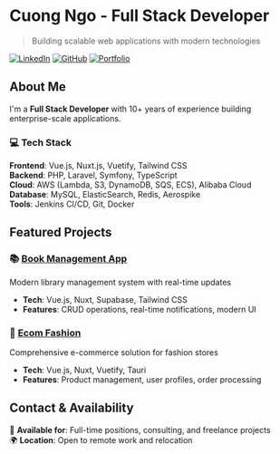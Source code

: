 # Cuong Ngo - Full Stack Developer

> Building scalable web applications with modern technologies

[![LinkedIn](https://img.shields.io/badge/LinkedIn-ngodinhcuong-blue?style=flat&logo=linkedin)](https://www.linkedin.com/in/ngodinhcuong/)
[![GitHub](https://img.shields.io/badge/GitHub-cuongdinhngo-grey?style=flat&logo=github)](https://github.com/cuongdinhngo)
[![Portfolio](https://img.shields.io/badge/Portfolio-Live-green?style=flat)](https://cuongdinhngo.github.io)

## About Me

I'm a **Full Stack Developer** with 10+ years of experience building enterprise-scale applications.

### 💻 Tech Stack
**Frontend**: Vue.js, Nuxt.js, Vuetify, Tailwind CSS  
**Backend**: PHP, Laravel, Symfony, TypeScript  
**Cloud**: AWS (Lambda, S3, DynamoDB, SQS, ECS), Alibaba Cloud  
**Database**: MySQL, ElasticSearch, Redis, Aerospike  
**Tools**: Jenkins CI/CD, Git, Docker

## Featured Projects

### 📚 [Book Management App](https://cuongdinhngo.github.io/books-app/)
Modern library management system with real-time updates
- **Tech**: Vue.js, Nuxt, Supabase, Tailwind CSS
- **Features**: CRUD operations, real-time notifications, modern UI

### 👕 [Ecom Fashion](https://cuongdinhngo.github.io/ecom-fashion/profile/)
Comprehensive e-commerce solution for fashion stores
- **Tech**: Vue.js, Nuxt, Vuetify, Tauri
- **Features**: Product management, user profiles, order processing

## Contact & Availability

📧 **Available for**: Full-time positions, consulting, and freelance projects  
🌍 **Location**: Open to remote work and relocation 